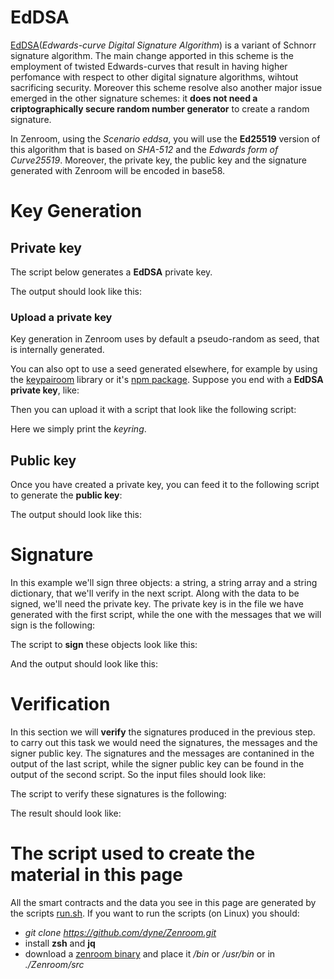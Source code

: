 
# EdDSA

[EdDSA](https://en.wikipedia.org/wiki/EdDSA)(*Edwards-curve Digital Signature Algorithm*) is a variant of Schnorr signature algorithm. The main change apported in this scheme is the employment of twisted Edwards-curves that result in having higher perfomance with respect to other digital signature algorithms, wihtout sacrificing security. Moreover this scheme resolve also another major issue emerged in the other signature schemes: it **does not need a criptographically secure random number generator** to create a random signature.

In Zenroom, using the *Scenario eddsa*, you will use the **Ed25519** version of this algorithm that is based on *SHA-512* and the *Edwards form of Curve25519*. Moreover, the private key, the public key and the signature generated with Zenroom will be encoded in base58.

# Key Generation

## Private key

The script below generates a **EdDSA** private key.

[](../_media/examples/zencode_cookbook/eddsa/alice_keygen.zen ':include :type=code gherkin')

The output should look like this:

[](../_media/examples/zencode_cookbook/eddsa/alice_keys.json ':include :type=code json')

### Upload a private key

Key generation in Zenroom uses by default a pseudo-random as seed, that is internally generated.

You can also opt to use a seed generated elsewhere, for example by using the [keypairoom](https://github.com/ledgerproject/keypairoom) library or it's [npm package](https://www.npmjs.com/package/keypair-lib). Suppose you end with a **EdDSA private key**, like:

[](../_media/examples/zencode_cookbook/eddsa/secret_key.json ':include :type=code json')

Then you can upload it with a script that look like the following script:

[](../_media/examples/zencode_cookbook/eddsa/alice_key_upload.zen ':include :type=code gherkin')

Here we simply print the *keyring*.

## Public key

Once you have created a private key, you can feed it to the following script to generate the **public key**:

[](../_media/examples/zencode_cookbook/eddsa/alice_pubkey.zen ':include :type=code gherkin')

The output should look like this:

[](../_media/examples/zencode_cookbook/eddsa/alice_pubkey.json ':include :type=code json')

# Signature

In this example we'll sign three objects: a string, a string array and a string dictionary, that we'll verify in the next script. Along with the data to be signed, we'll need the private key. The private key is in the file we have generated with the first script, while the one with the messages that we will sign is the following:

[](../_media/examples/zencode_cookbook/eddsa/message.json ':include :type=code json')

The script to **sign** these objects look like this:

[](../_media/examples/zencode_cookbook/eddsa/sign_from_alice.zen ':include :type=code gherkin')

And the output should look like this:

[](../_media/examples/zencode_cookbook/eddsa/signed_from_alice.json ':include :type=code json')

# Verification

In this section we will **verify** the signatures produced in the previous step. to carry out this task we would need the signatures, the messages and the signer public key. The signatures and the messages are contanined in the output of the last script, while the signer public key can be found in the output of the second script. So the input files should look like:

[](../_media/examples/zencode_cookbook/eddsa/signed_from_alice.json ':include :type=code json')


[](../_media/examples/zencode_cookbook/eddsa/alice_pubkey.json ':include :type=code json')

The script to verify these signatures is the following:

[](../_media/examples/zencode_cookbook/eddsa/verify_from_alice.zen ':include :type=code gherkin')

The result should look like:

[](../_media/examples/zencode_cookbook/eddsa/verified_from_alice.json ':include :type=code json')

# The script used to create the material in this page

All the smart contracts and the data you see in this page are generated by the scripts [run.sh](https://github.com/dyne/Zenroom/blob/master/test/zencode_eddsa/run.sh). If you want to run the scripts (on Linux) you should: 
 - *git clone https://github.com/dyne/Zenroom.git*
 - install **zsh** and **jq**
 - download a [zenroom binary](https://zenroom.org/#downloads) and place it */bin* or */usr/bin* or in *./Zenroom/src*
